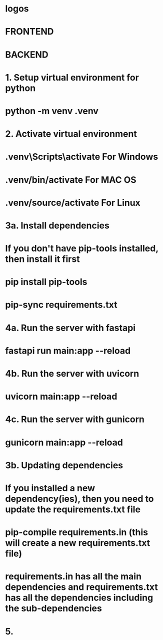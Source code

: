 # logos

# FRONTEND


# BACKEND

# 1. Setup virtual environment for python
# python -m venv .venv

# 2. Activate virtual environment
# .venv\Scripts\activate For Windows
# .venv/bin/activate For MAC OS
# .venv/source/activate For Linux

# 3a. Install dependencies
# If you don't have pip-tools installed, then install it first
# pip install pip-tools
# pip-sync requirements.txt

# 4a. Run the server with fastapi
# fastapi run main:app --reload

# 4b. Run the server with uvicorn
# uvicorn main:app --reload

# 4c. Run the server with gunicorn
# gunicorn main:app --reload

# 3b. Updating dependencies
# If you installed a new dependency(ies), then you need to update the requirements.txt file
# pip-compile requirements.in (this will create a new requirements.txt file)
# requirements.in has all the main dependencies and requirements.txt has all the dependencies including the sub-dependencies

# 5. 
